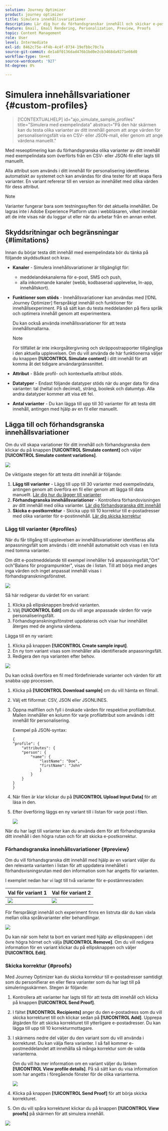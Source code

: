 ```yaml
---
solution: Journey Optimizer
product: journey optimizer
title: Simulera innehållsvariationer
description: Lär dig hur du förhandsgranskar innehåll och skickar e-postkorrektur med exempelindata från en CSV- eller JSON-fil eller lägger till manuellt.
feature: Email, Email Rendering, Personalization, Preview, Proofs
topic: Content Management
role: User
level: Intermediate
exl-id: 8462c75e-4f4b-4c4f-8734-19efbbc70c7a
source-git-commit: de1a8f0136dad476b1bd0e2cb3468da9271e66d0
workflow-type: tm+mt
source-wordcount: '927'
ht-degree: 0%

---
```


# Simulera innehållsvariationer {#custom-profiles}

>[!CONTEXTUALHELP]
>id="ajo_simulate_sample_profiles"
>title="Simulera med exempelindata"
>abstract="På den här skärmen kan du testa olika varianter av ditt innehåll genom att ange värden för personaliseringsfält via en CSV- eller JSON-mall, eller genom att ange värdena manuellt."

Med reseoptimering kan du förhandsgranska olika varianter av ditt innehåll med exempelindata som överförts från en CSV- eller JSON-fil eller lagts till manuellt.

Alla attribut som används i ditt innehåll för personalisering identifieras automatiskt av systemet och kan användas för dina tester för att skapa flera varianter. En variant refererar till en version av innehållet med olika värden för dess attribut.

>[!NOTE]
>
>Varianter fungerar bara som testningssyften för det aktuella innehållet. De lagras inte i Adobe Experience Platform utan i webbläsaren, vilket innebär att de inte visas när du loggar ut eller när du arbetar från en annan enhet.

## Skyddsritningar och begränsningar {#limitations}

Innan du börjar testa ditt innehåll med exempelindata bör du tänka på följande skyddsutkast och krav.

* **Kanaler** - Simulera innehållsvariationer är tillgängligt för:

   * meddelandekanalerna för e-post, SMS och push,
   * alla inkommande kanaler (webb, kodbaserad upplevelse, In-app, innehållskort).

* **Funktioner som stöds** - Innehållsvariationer kan användas med [!DNL Journey Optimizer] flerspråkigt innehåll och funktioner för innehållsexperiment. På så sätt kan du testa meddelanden på flera språk och optimera innehåll genom att experimentera.

  Du kan också använda innehållsvariationer för att testa innehållsmallarna.

  >[!NOTE]
  >
  >För tillfället är inte inkorgsåtergivning och skräppostrapporter tillgängliga i den aktuella upplevelsen. Om du vill använda de här funktionerna väljer du knappen **[!UICONTROL Simulate content]** i ditt innehåll för att komma åt det tidigare användargränssnittet.

* **Attribut** - Både profil- och kontextuella attribut stöds.

* **Datatyper** - Endast följande datatyper stöds när du anger data för dina varianter: tal (heltal och decimal), sträng, boolesk och datumtyp. Alla andra datatyper kommer att visa ett fel.

* **Antal varianter** - Du kan lägga till upp till 30 varianter för att testa ditt innehåll, antingen med hjälp av en fil eller manuellt.

## Lägga till och förhandsgranska innehållsvariationer

Om du vill skapa variationer för ditt innehåll och förhandsgranska dem klickar du på knappen **[!UICONTROL Simulate content]** och väljer **[!UICONTROL Simulate content variations]**.

![](assets/simulate-sample.png)

De viktigaste stegen för att testa ditt innehåll är följande:

1. **Lägg till varianter** - Lägg till upp till 30 varianter med exempelindata, antingen genom att överföra en fil eller genom att lägga till data manuellt. [Lär dig hur du lägger till varianter](#profiles)
1. **Förhandsgranska innehållsvariationer** - Kontrollera förhandsvisningen av ditt innehåll med olika varianter. [Lär dig förhandsgranska ditt innehåll](#preview)
1. **Skicka e-postkorrektur** - Skicka upp till 10 korrektur till e-postadresser med olika varianter för e-postinnehåll. [Lär dig skicka korrektur](#proofs)

### Lägg till varianter {#profiles}

När du får tillgång till upplevelsen av innehållsvariationer identifieras alla anpassningsfält som används i ditt innehåll automatiskt och visas i en lista med tomma varianter.

Om ditt e-postmeddelande till exempel innehåller två anpassningsfält,&quot;Ort&quot; och&quot;Balans för programpunkter&quot;, visas de i listan. Till att börja med anges inga värden och inget anpassat innehåll visas i förhandsgranskningsfönstret.

![](assets/simulate-custom-variants-list.png)

Så här redigerar du värdet för en variant:

1. Klicka på ellipsknappen bredvid varianten.
1. Välj **[!UICONTROL Edit]** om du vill ange anpassade värden för varje personaliseringsfält.
1. Förhandsgranskningsfönstret uppdateras och visar hur innehållet återges med de angivna värdena.

Lägga till en ny variant:

1. Klicka på knappen **[!UICONTROL Create sample input]**.
1. En ny tom variant visas som innehåller alla identifierade anpassningsfält.
1. Redigera den nya varianten efter behov.

![](assets/simulate-custom-add.png)

Du kan också överföra en fil med fördefinierade varianter och värden för att snabba upp processen.

1. Klicka på **[!UICONTROL Download sample]** om du vill hämta en filmall.
1. Välj ett filformat: CSV, JSON eller JSONLINES.
1. Öppna mallfilen och fyll i önskade värden för respektive profilattribut. Mallen innehåller en kolumn för varje profilattribut som används i ditt innehåll för personalisering.

   Exempel på JSON-syntax:

   ```
   {
   "profile": {
       "attributes": {
       "person": {
           "name": {
               "lastName": "Doe",
               "firstName": "John"
               }
           }
       }
   }
   }
   ```

1. När filen är klar klickar du på **[!UICONTROL Upload Input Data]** för att läsa in den.
1. Efter överföring läggs en ny variant till i listan för varje post i filen.

   ![](assets/simulate-custom-variants.png)

När du har lagt till varianter kan du använda dem för att förhandsgranska ditt innehåll i den högra rutan och för att skicka e-postkorrektur.

### Förhandsgranska innehållsvariationer {#preview}

Om du vill förhandsgranska ditt innehåll med hjälp av en variant väljer du den relevanta varianten i listan för att uppdatera innehållet i förhandsvisningsrutan med den information som har angetts för varianten.

I exemplet nedan har vi lagt till två varianter för e-postämnesraden:

| Val för variant 1 | Val för variant 2 |
|----------|-------------|
| ![](assets/simulate-custom-boxes.png) | ![](assets/simulate-custom-boxes2.png) |

För flerspråkigt innehåll och experiment finns en listruta där du kan växla mellan olika språkvarianter eller behandlingar.

![](assets/simulate-custom-experiment.png)

Du kan när som helst ta bort en variant med hjälp av ellipsknappen i det övre högra hörnet och välja **[!UICONTROL Remove]**. Om du vill redigera information för en variant klickar du på ellipsknappen och väljer **[!UICONTROL Edit]**.

### Skicka korrektur {#proofs}

Med Journey Optimizer kan du skicka korrektur till e-postadresser samtidigt som du personifierar en eller flera varianter som du har lagt till på simuleringsskärmen. Stegen är följande:

1. Kontrollera att varianter har lagts till för att testa ditt innehåll och klicka på knappen **[!UICONTROL Send Proof]**.

1. I fältet **[!UICONTROL Recipients]** anger du den e-postadress som du vill skicka korrekturet till och klickar sedan på **[!UICONTROL Add]**. Upprepa åtgärden för att skicka korrekturet till ytterligare e-postadresser. Du kan lägga till upp till 10 korrekturmottagare.

1. I skärmens nedre del väljer du den variant som du vill använda i korrekturet. Du kan välja flera varianter. I så fall kommer e-postmeddelandet att innehålla så många korrektur som de valda varianterna.

   Om du vill ha mer information om en variant väljer du länken **[!UICONTROL View profile details]**. På så sätt kan du visa information som har angetts i föregående fönster för de olika varianterna.

   ![](assets/simulate-custom-proofs.png)

1. Klicka på knappen **[!UICONTROL Send Proof]** för att börja skicka korrekturet.

1. Om du vill spåra korrekturet klickar du på knappen **[!UICONTROL View proofs]** på skärmen för att simulera innehåll.

![](assets/simulate-custom-sent-proofs.png)
